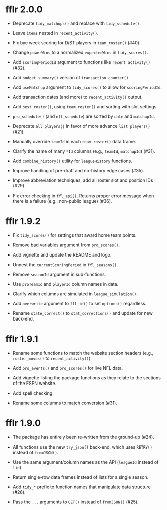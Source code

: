# fflr 2.0.0

* Deprecate `tidy_matchups()` and replace with `tidy_schedule()`.

* Leave `items` nested in `recent_activity()`.

* Fix bye week scoring for D/ST players in `team_roster()` (#40).

* Change `powerWins` to a normalized `expectedWins` in `tidy_scores()`.

* Add `scoringPeriodId` argument to functions like `recent_activity()` (#32).

* Add `budget_summary()` version of `transaction_counter()`.

* Add `useMatchup` argument to `tidy_scores()` to allow for `scoringPeriodId`.

* Add transaction dates (and more) to `recent_activity()` output.

* Add `best_roster()`, using `team_roster()` and sorting with slot settings.

* `pro_schedule()` (and `nfl_schedule`) are sorted by `date` and `matchupId`.

* Deprecate `all_players()` in favor of more advance `list_players()` (#21).

* Manually override `teamId` in each `team_roster()` data frame.

* Clarify the name of many `*Id` columns (e.g., `teamId`, `matchupId`) (#31).

* Add `combine_history()` utility for `leagueHistory` functions.

* Improve handling of pre-draft and no-history edge cases (#35).

* Improve abbreviation techniques, add all roster slot and position IDs (#29).

* Fix error checking in `ffl_api()`. Returns proper error message when there is
a failure (e.g., non-public league) (#36).

# fflr 1.9.2

* Fix `tidy_scores()` for settings that award home team points.

* Remove bad variables argument from `pro_scores()`.

* Add vignette and update the README and logo.

* Unnest the `currentScoringPeriod` in `ffl_seasons()`.

* Remove `seasonId` argument in sub-functions.

* Use `proTeamId` and `playerId` column names in data.

* Clarify which columns are simulated in `league_simulation()`.

* Add `overwrite` argument to `ffl_id()` to set `options()` regardless.

* Rename `state_correct()` to `stat_corrections()` and update for new back-end.

# fflr 1.9.1

* Rename some functions to match the website section headers (e.g.,
`roster_moves()` to `recent_activity()`).

* Add `pro_events()` and `pro_scores()` for live NFL data.

* Add vignette listing the package functions as they relate to the sections of
the ESPN website.

* Add spell checking.

* Rename some columns to match conversion (#31).

# fflr 1.9.0

* The package has entirely been re-written from the ground-up (#24).

* All functions use the new `try_json()` back-end, which uses `RETRY()` instead
of `fromJSON()`.

* Use the same argument/column names as the API (`leagueId` instead of `lid`).

* Return single-row data frames instead of lists for a single season.

* Add `tidy_*` prefix to function names that manipulate data structure (#26).

* Pass the `...` arguments to `GET()` instead of `fromJSON()` (#25).
